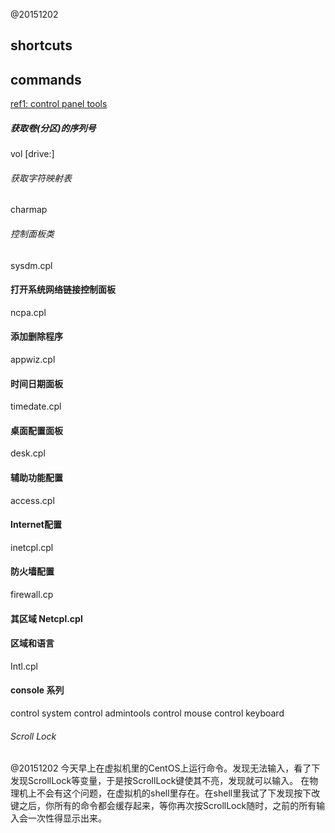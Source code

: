 @20151202

## shortcuts  
## commands  
[ref1: control panel tools](https://support.microsoft.com/zh-cn/kb/192806)

##### 获取卷(分区)的序列号
vol [drive:]  
###### 获取字符映射表
charmap

###### 控制面板类
sysdm.cpl



#### 打开系统网络链接控制面板
ncpa.cpl

#### 添加删除程序
appwiz.cpl

#### 时间日期面板
timedate.cpl

#### 桌面配置面板
desk.cpl

#### 辅助功能配置 
access.cpl

#### Internet配置
inetcpl.cpl

#### 防火墙配置
firewall.cp

#### 其区域 Netcpl.cpl
#### 区域和语言
Intl.cpl

#### console 系列
control system
control admintools
control mouse
control keyboard

###### Scroll Lock
@20151202
今天早上在虚拟机里的CentOS上运行命令。发现无法输入，看了下发现ScrollLock等变量，于是按ScrollLock键使其不亮，发现就可以输入。
在物理机上不会有这个问题，在虚拟机的shell里存在。在shell里我试了下发现按下改键之后，你所有的命令都会缓存起来，等你再次按ScrollLock随时，之前的所有输入会一次性得显示出来。
